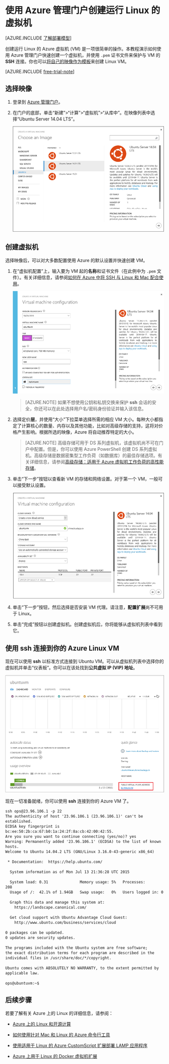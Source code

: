<properties
	pageTitle="在 Azure 管理门户中创建运行 Linux 的 Azure 虚拟机 | Azure"
	description="在 Azure 管理门户中使用 Azure 资源组创建运行 Linux 的 Azure 虚拟机 (VM)。"
	services="virtual-machines"
	documentationCenter=""
	authors="squillace"
	manager="timlt"
	editor="tysonn"
	tags="azure-resource-manager"/>

<tags
	ms.service="virtual-machines-linux"
	ms.date="10/21/2015"
	wacn.date="03/28/2016"/>

# 使用 Azure 管理门户创建运行 Linux 的虚拟机

[AZURE.INCLUDE [了解部署模型](../includes/learn-about-deployment-models-classic-include.md)]

创建运行 Linux 的 Azure 虚拟机 (VM) 是一项很简单的操作。本教程演示如何使用 Azure 管理门户快速创建一个虚拟机，并使用 `.pem` 证书文件来保护与 VM 的 **SSH** 连接。你也可以[将自己的映像作为模板](/documentation/articles/virtual-machines-linux-classic-create-upload-vhd)来创建 Linux VM。

[AZURE.INCLUDE [free-trial-note](../includes/free-trial-note.md)]

## 选择映像

1. 登录到 [Azure 管理门户](https://manage.windowsazure.cn)。

2. 在门户的底部，单击“新建”>“计算”>“虚拟机”>“从库中”。在映像列表中选择“Ubuntu Server 14.04 LTS”。

	![选择 VM 映像](./media/virtual-machines-linux-portal-create/chooseubuntuvm.png)

## 创建虚拟机

选择映像后，可以对大多数配置使用 Azure 的默认设置并快速创建 VM。

1. 在“虚拟机配置”上，输入要为 VM 起的**名称**和证书文件（在此例中为 `.pem` 文件）。有关详细信息，请参阅[如何在 Azure 中将 SSH 与 Linux 和 Mac 配合使用](/documentation/articles/virtual-machines-linux-ssh-from-linux)。

	![](./media/virtual-machines-linux-portal-create/step-1-thebasics.png)

	> [AZURE.NOTE] 如果不想使用公钥和私钥交换来保护 **ssh** 会话的安全，你还可以在此处选择用户名/密码身份验证并输入该信息。

2. 选择定价**层**，并使用“大小”下拉菜单选择所需的相应 VM 大小。每种大小都指定了计算核心的数量、内存以及其他功能，比如对高级存储的支持，这将对价格产生影响。根据所选的映像，Azure 将自动推荐特定的大小。

	>[AZURE.NOTE] 高级存储可用于 DS 系列虚拟机，该虚拟机尚不可在门户中配置。但是，你可以使用 Azure PowerShell 创建 DS 系列虚拟机。高级存储是数据密集型工作负荷（如数据库）的最佳存储选项。有关详细信息，请参阅[高级存储：适用于 Azure 虚拟机工作负荷的高性能存储](/documentation/articles/storage-premium-storage)。

3. 单击“下一步”按钮以查看新 VM 的存储和网络设置。对于第一个 VM，一般可以接受默认设置。

	![](./media/virtual-machines-linux-portal-create/step-3-settings.png)

6. 单击“下一步”按钮，然后选择是否安装 VM 代理。请注意，**配置扩展**尚不可用于 Linux。

8. 单击“完成”按钮以创建虚拟机。创建虚拟机后，你将能够从虚拟机列表中看到它。

## 使用 **ssh** 连接到你的 Azure Linux VM

现在可以使用 **ssh** 以标准方式连接到 Ubuntu VM。可以从虚拟机列表中选择你的虚拟机并单击“仪表板”。你可以在该处找到**公共虚拟 IP (VIP) 地址**。

![成功创建的摘要](./media/virtual-machines-linux-portal-create/successresultwithip.png)

现在一切准备就绪，你可以使用 **ssh** 连接到你的 Azure VM 了。

	ssh ops@23.96.106.1 -p 22
	The authenticity of host '23.96.106.1 (23.96.106.1)' can't be established.
	ECDSA key fingerprint is bc:ee:50:2b:ca:67:b0:1a:24:2f:8a:cb:42:00:42:55.
	Are you sure you want to continue connecting (yes/no)? yes
	Warning: Permanently added '23.96.106.1' (ECDSA) to the list of known hosts.
	Welcome to Ubuntu 14.04.2 LTS (GNU/Linux 3.16.0-43-generic x86_64)

	 * Documentation:  https://help.ubuntu.com/

	  System information as of Mon Jul 13 21:36:28 UTC 2015

	  System load: 0.31              Memory usage: 5%   Processes:       208
	  Usage of /:  42.1% of 1.94GB   Swap usage:   0%   Users logged in: 0

	  Graph this data and manage this system at:
	    https://landscape.canonical.com/

	  Get cloud support with Ubuntu Advantage Cloud Guest:
	    http://www.ubuntu.com/business/services/cloud

	0 packages can be updated.
	0 updates are security updates.

	The programs included with the Ubuntu system are free software;
	the exact distribution terms for each program are described in the
	individual files in /usr/share/doc/*/copyright.

	Ubuntu comes with ABSOLUTELY NO WARRANTY, to the extent permitted by
	applicable law.

	ops@ubuntuvm:~$

## 后续步骤

若要了解有关 Azure 上的 Linux 的详细信息，请参阅：

- [Azure 上的 Linux 和开源计算](/documentation/articles/virtual-machines-linux-opensource-links)

- [如何使用针对 Mac 和 Linux 的 Azure 命令行工具](/documentation/articles/azure-cli-arm-commands)

- [使用适用于 Linux 的 Azure CustomScript 扩展部署 LAMP 应用程序](/documentation/articles/virtual-machines-linux-classic-lamp-script)

- [Azure 上用于 Linux 的 Docker 虚拟机扩展](/documentation/articles/virtual-machines-linux-dockerextension)

<!---HONumber=Mooncake_0321_2016-->